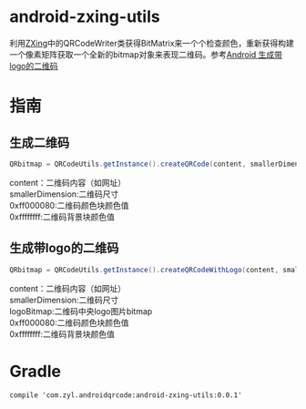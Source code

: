 # android-zxing-utils
利用[ZXing](https://github.com/zxing/zxing)中的QRCodeWriter类获得BitMatrix来一个个检查颜色，重新获得构建一个像素矩阵获取一个全新的bitmap对象来表现二维码。参考[Android 生成带logo的二维码](http://www.jianshu.com/p/9a1387840cd6)

# 指南
## 生成二维码
```Java
QRbitmap = QRCodeUtils.getInstance().createQRCode(content, smallerDimension, 0xff000080, 0xffffffff);
```
content：二维码内容（如网址）  
smallerDimension:二维码尺寸  
0xff000080:二维码颜色块颜色值  
0xffffffff:二维码背景块颜色值
## 生成带logo的二维码
```Java
QRbitmap = QRCodeUtils.getInstance().createQRCodeWithLogo(content, smallerDimension, logoBitmap, 0xff000080, 0xffffffff);
```
content：二维码内容（如网址）  
smallerDimension:二维码尺寸  
logoBitmap:二维码中央logo图片bitmap  
0xff000080:二维码颜色块颜色值  
0xffffffff:二维码背景块颜色值
# Gradle
```Gradle
compile 'com.zyl.androidqrcode:android-zxing-utils:0.0.1'
```
